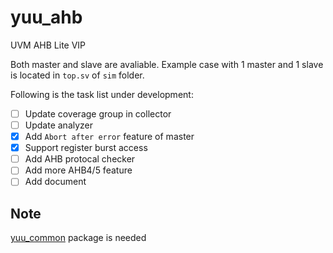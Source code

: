 # yuu_ahb
UVM AHB Lite VIP

Both master and slave are avaliable. 
Example case with 1 master and 1 slave is located in `top.sv` of `sim` folder.

Following is the task list under development:
- [ ] Update coverage group in collector
- [ ] Update analyzer
- [x] Add `Abort after error` feature of master
- [x] Support register burst access
- [ ] Add AHB protocal checker
- [ ] Add more AHB4/5 feature
- [ ] Add document 

## Note
[yuu_common](https://github.com/seabeam/yuu_common "YUU UVM utilities package") package is needed  
